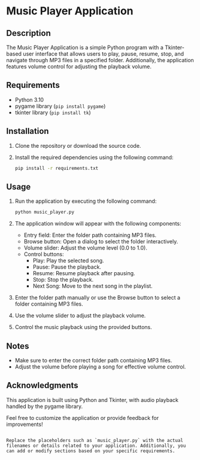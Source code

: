 
# Music Player Application

## Description

The Music Player Application is a simple Python program with a Tkinter-based user interface that allows users to play, pause, resume, stop, and navigate through MP3 files in a specified folder. Additionally, the application features volume control for adjusting the playback volume.

## Requirements

- Python 3.10
- pygame library (`pip install pygame`)
- tkinter library (`pip install tk`)

## Installation

1. Clone the repository or download the source code.
2. Install the required dependencies using the following command:

   ```bash
   pip install -r requirements.txt
   ```

## Usage

1. Run the application by executing the following command:

   ```bash
   python music_player.py
   ```

2. The application window will appear with the following components:

   - Entry field: Enter the folder path containing MP3 files.
   - Browse button: Open a dialog to select the folder interactively.
   - Volume slider: Adjust the volume level (0.0 to 1.0).
   - Control buttons:
     - Play: Play the selected song.
     - Pause: Pause the playback.
     - Resume: Resume playback after pausing.
     - Stop: Stop the playback.
     - Next Song: Move to the next song in the playlist.

3. Enter the folder path manually or use the Browse button to select a folder containing MP3 files.

4. Use the volume slider to adjust the playback volume.

5. Control the music playback using the provided buttons.

## Notes

- Make sure to enter the correct folder path containing MP3 files.
- Adjust the volume before playing a song for effective volume control.

## Acknowledgments

This application is built using Python and Tkinter, with audio playback handled by the pygame library.

Feel free to customize the application or provide feedback for improvements!
```

Replace the placeholders such as `music_player.py` with the actual filenames or details related to your application. Additionally, you can add or modify sections based on your specific requirements.
 
